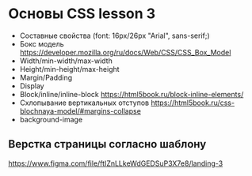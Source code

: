 # Основы CSS lesson 3
- Составные свойства (font: 16px/26px "Arial", sans-serif;)
- Бокс модель https://developer.mozilla.org/ru/docs/Web/CSS/CSS_Box_Model
- Width/min-width/max-width 
- Height/min-height/max-height
- Margin/Padding
- Display
- Block/inline/inline-block https://html5book.ru/block-inline-elements/
- Схлопывание вертикальных отступов https://html5book.ru/css-blochnaya-model/#margins-collapse
- background-image

## Верстка страницы согласно шаблону
https://www.figma.com/file/ftIZnLLkeWdGEDSuP3X7e8/landing-3

